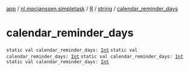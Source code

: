 [app](../../../index.md) / [nl.mpcjanssen.simpletask](../../index.md) / [R](../index.md) / [string](index.md) / [calendar_reminder_days](.)

# calendar_reminder_days

`static val calendar_reminder_days: `[`Int`](https://kotlinlang.org/api/latest/jvm/stdlib/kotlin/-int/index.html)
`static val calendar_reminder_days: `[`Int`](https://kotlinlang.org/api/latest/jvm/stdlib/kotlin/-int/index.html)
`static val calendar_reminder_days: `[`Int`](https://kotlinlang.org/api/latest/jvm/stdlib/kotlin/-int/index.html)
`static val calendar_reminder_days: `[`Int`](https://kotlinlang.org/api/latest/jvm/stdlib/kotlin/-int/index.html)